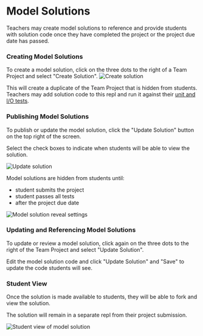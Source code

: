 # Model Solutions

Teachers may create model solutions to reference and provide students with solution code once they have completed the project or the project due date has passed. 

### Creating Model Solutions 
To create a model solution, click on the three dots to the right of a Team Project and select "Create Solution".
![Create solution](/images/teamsForEducation/model-solutions/create_solution.gif)

This will create a duplicate of the Team Project that is hidden from students. Teachers may add solution code to this repl and run it against their [unit and I/O tests](https://docs.replit.com/teams/testing-assessments-autograding). 

### Publishing Model Solutions

To publish or update the model solution, click the "Update Solution" button on the top right of the screen. 

Select the check boxes to indicate when students will be able to view the solution.

![Update solution](/images/teamsForEducation/model-solutions/update_solution.gif)

Model solutions are hidden from students until:
  - student submits the project
  - student passes all tests
  - after the project due date

![Model solution reveal settings](/images/teamsForEducation/model-solutions/update_solution_status.png)

### Updating and Referencing Model Solutions

To update or review a model solution, click again on the three dots to the right of the Team Project and select "Update Solution". 

Edit the model solution code and click "Update Solution" and "Save" to update the code students will see. 

### Student View
Once the solution is made available to students, they will be able to fork and view the solution.

The solution will remain in a separate repl from their project submission. 

![Student view of model solution](/images/teamsForEducation/model-solutions/solution_student_view.png)